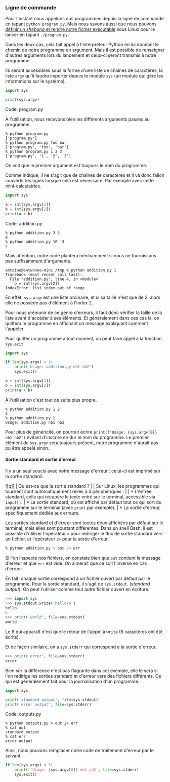### Ligne de commande

Pour l'instant nous appelons nos programmes depuis la ligne de commande en tapant `python program.py`.
Mais nous savons aussi que nous pouvons [définir un _shebang_ et rendre notre fichier exécutable](https://zestedesavoir.com/tutoriels/2514/un-zeste-de-python/1-premiers-pas/4-fichiers/#ex%C3%A9cution-depuis-le-terminal) sous Linux pour le lancer en tapant `./program.py`.

Dans les deux cas, cela fait appel à l'interpréteur Python en lui donnant le chemin de notre programme en argument.
Mais il est possible de renseigner d'autres arguments lors du lancement et ceux-ci seront transmis à notre programme.

Ils seront accessibles sous la forme d'une liste de chaînes de caractères, la liste `argv` qu'il faudra importer depuis le module `sys` (un module qui gère les informations sur le système).

```python
import sys

print(sys.argv)
```
Code: program.py

À l'utilisation, nous recevons bien les différents arguments passés au programme.

```shell
% python program.py
['program.py']
% python program.py foo bar
['program.py', 'foo', 'bar']
% python program.py 1 2 3
['program.py', '1', '2', '3']
```

On voit que le premier argument est toujours le nom du programme.

Comme indiqué, il ne s'agit que de chaînes de caractères et il va donc falloir convertir les types lorsque cela est nécessaire.
Par exemple avec cette mini-calculatrice.

```python
import sys

a = int(sys.argv[1])
b = int(sys.argv[2])
print(a + b)
```
Code: addition.py

```shell
% python addition.py 3 5
8
% python addition.py 10 -3
7
```

Mais attention, notre code plantera méchamment si nous ne fournissons pas suffisamment d'arguments.

```shell
antoine@entwanne-mini /tmp % python addition.py 1
Traceback (most recent call last):
  File "addition.py", line 4, in <module>
    b = int(sys.argv[2])
IndexError: list index out of range
```

En effet, `sys.argv` est une liste ordinaire, et si sa taille n'est que de 2, alors elle ne possède pas d'élément à l'index 2.

Pour nous prémunir de ce genre d'erreurs, il faut donc vérifier la taille de la liste avant d'accéder à ses éléments.
Et généralement dans ces cas là, on quittera le programme en affichant un message expliquant comment l'appeler.

Pour quitter un programme à tout moment, on peut faire appel à la fonction `sys.exit`.

```python
import sys

if len(sys.argv) < 3:
    print('Usage: addition.py nb1 nb2')
    sys.exit()

a = int(sys.argv[1])
b = int(sys.argv[2])
print(a + b)
```

À l'utilisation c'est tout de suite plus propre.

```shell
% python addition.py 1 2
3
% python addition.py 1
Usage: addition.py nb1 nb2
```

Pour plus de généricité, on pourrait écrire `print(f'Usage: {sys.argv[0]} nb1 nb2')` évitant d'inscrire en dur le nom du programme.
Le premier élément de `sys.argv` sera toujours présent, notre programme n'aurait pas pu être appelé sinon.

#### Sortie standard et sortie d'erreur

Il y a un seul soucis avec notre message d'erreur : celui-ci est imprimé sur la sortie standard.

[[q]]
| Qu'est-ce que la sortie standard ?
|
| Sur Linux, les programmes qui tournent sont automatiquement reliés à 3 périphériques :
|
| * L'entrée standard, celle qui récupère le texte entré sur le terminal, accessible via `input()`.
| * La sortie standard, où est affiché par défaut tout ce qui sort du programme sur le terminal (avec `print` par exemple).
| * La sortie d'erreur, spécifiquement dédiée aux erreurs.

Les sorties standard et d'erreur sont toutes deux affichées par défaut sur le terminal, mais elles sont pourtant différentes.
Dans un shell Bash, il est possible d'utiliser l'opérateur `>` pour rediriger le flux de sortie standard vers un fichier, et l'opérateur `2>` pour la sortie d'erreur.

```bash
% python addition.py > out 2> err
```

Si l'on inspecte nos fichiers, on constate bien que `out` contient le message d'erreur et que `err` est vide.
On aimerait que ce soit l'inverse en cas d'erreur.

En fait, chaque sortie correspond à un fichier ouvert par défaut par le programme.
Pour la sortie standard, il s'agit de `sys.stdout`. (_standard output_).
On peut l'utiliser comme tout autre fichier ouvert en écriture.

```python
>>> import sys
>>> sys.stdout.write('hello\n')
hello
6
>>> print('world', file=sys.stdout)
world
```

Le 6 qui apparaît n'est que le retour de l'appel à `write` (6 caractères ont été écrits).

Et de façon similaire, on a `sys.stderr` qui correspond à la sortie d'erreur.

```python
>>> print('error', file=sys.stderr)
error
```

Bien sûr la différence n'est pas flagrante dans cet exemple, elle le sera si l'on redirige les sorties standard et d'erreur vers des fichiers différents.
Ce qui est généralement fait pour la journalisation d'un programme.

```python
import sys

print('standard output', file=sys.stdout)
print('error output', file=sys.stderr)
```
Code: outputs.py

```shell
% python outputs.py > out 2> err
% cat out
standard output
% cat err
error output
```

Ainsi, nous pouvons remplacer notre code de traitement d'erreur par le suivant.

```python
if len(sys.argv) < 3:
    print(f'Usage: {sys.argv[0]} nb1 nb2', file=sys.stderr)
    sys.exit()
```
